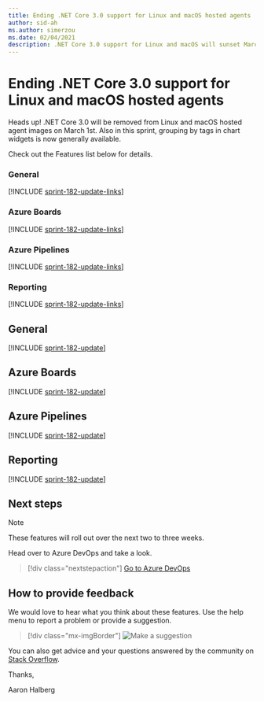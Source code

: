 ```yaml
---
title: Ending .NET Core 3.0 support for Linux and macOS hosted agents
author: sid-ah
ms.author: simerzou
ms.date: 02/04/2021
description: .NET Core 3.0 support for Linux and macOS will sunset March 1, 2021.
---
```


# Ending .NET Core 3.0 support for Linux and macOS hosted agents

Heads up! .NET Core 3.0 will be removed from Linux and macOS hosted agent images on March 1st. Also in this sprint, grouping by tags in chart widgets is now generally available.

Check out the Features list below for details.

### General

[!INCLUDE [sprint-182-update-links](includes/general/sprint-182-update-links.md)]

### Azure Boards

[!INCLUDE [sprint-182-update-links](includes/boards/sprint-182-update-links.md)]

### Azure Pipelines

[!INCLUDE [sprint-182-update-links](includes/pipelines/sprint-182-update-links.md)]

### Reporting

[!INCLUDE [sprint-182-update-links](includes/reporting/sprint-182-update-links.md)]

## General

[!INCLUDE [sprint-182-update](includes/general/sprint-182-update.md)]

## Azure Boards

[!INCLUDE [sprint-182-update](includes/boards/sprint-182-update.md)]

## Azure Pipelines

[!INCLUDE [sprint-182-update](includes/pipelines/sprint-182-update.md)]

## Reporting 

[!INCLUDE [sprint-182-update](includes/reporting/sprint-182-update.md)]

## Next steps

> [!NOTE]
> These features will roll out over the next two to three weeks.

Head over to Azure DevOps and take a look.

> [!div class="nextstepaction"] 
> [Go to Azure DevOps](https://go.microsoft.com/fwlink/?LinkId=307137&campaign=o~msft~docs~product-vsts~release-notes)

## How to provide feedback

We would love to hear what you think about these features. Use the help menu to report a problem or provide a suggestion.

> [!div class="mx-imgBorder"] 
> ![Make a suggestion](../media/make-a-suggestion.png)

You can also get advice and your questions answered by the community on [Stack Overflow](https://stackoverflow.com/questions/tagged/azure-devops).

Thanks,

Aaron Halberg
